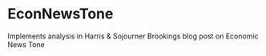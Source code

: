 # EconNewsTone
Implements analysis in Harris &amp; Sojourner Brookings blog post on Economic News Tone
